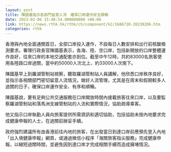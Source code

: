 ```yaml
---
layout: post
title: 陳國基指示各部門留意人流　確保口岸運作安全順暢
date: 2023-02-06 15:48:54.000000000 +08:00
link: https://news.rthk.hk/rthk/ch/component/k2/1686710-20230206.htm
categories: rthk
---
```


香港與內地全面通關首日，全部口岸投入運作，不設每日人數安排和出行前核酸檢測要求。署理行政長官陳國基表示，各海、陸、空口岸，包括新開放的口岸整體運作良好，往來口岸的本地交通配套亦到位。截至中午12時，共約83000名旅客使用各陸路口岸過關，當中約50000人次北上、約33000人次南下。

陳國基早上到羅湖管制站視察，聽取羅湖管制站人員講解，他欣悉口岸秩序良好，並指示各相關部門密切留意人流情況，做好人流管理，尤其是在周末和假期較多人過關的日子，確保口岸運作安全、有序和順暢。

陳國基說，要有足夠公共交通服務在口岸開放時間內接載旅客往來口岸，以及要監察羅湖管制站和落馬洲支線管制站的人流和實際情況，協助疏導乘客。

他又指示口岸執勤人員向旅客提供所需資訊和適切協助，包括協助未按內地要求完成健康申報的人士，在過關前辦妥手續。

政府強烈建議所有由香港前往內地的旅客，在出發當日到達口岸前應預先登入內地「出入境健康申報」網頁，或通過微信小程序「海關旅客指尖服務」完成健康申報，以縮短過關時間，並避免因到達口岸才完成相關手續而造成擁堵情況。
